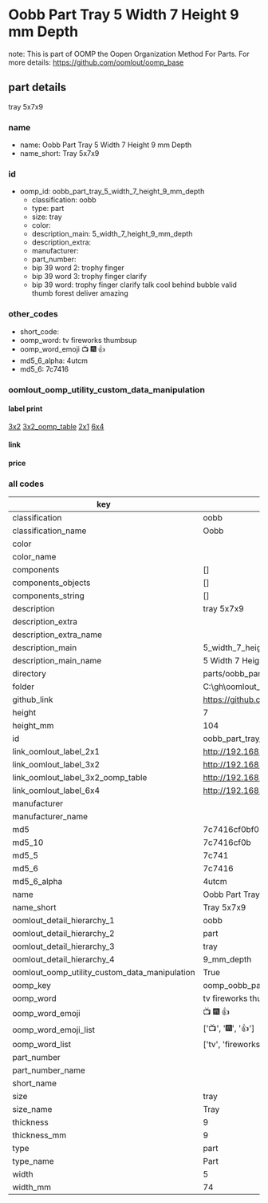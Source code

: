 # Oobb Part Tray 5 Width 7 Height 9 mm Depth  

note: This is part of OOMP the Oopen Organization Method For Parts. For more details: https://github.com/oomlout/oomp_base

##  part details
  



tray 5x7x9



### name
* name: Oobb Part Tray 5 Width 7 Height 9 mm Depth
* name_short: Tray 5x7x9 
### id
* oomp_id: oobb_part_tray_5_width_7_height_9_mm_depth
  * classification: oobb
  * type: part
  * size: tray
  * color: 
  * description_main: 5_width_7_height_9_mm_depth
  * description_extra: 
  * manufacturer: 
  * part_number: 
  * bip 39 word 2: trophy finger
  * bip 39 word 3: trophy finger clarify
  * bip 39 word: trophy finger clarify talk cool behind bubble valid thumb forest deliver amazing

### other_codes
* short_code: 
* oomp_word: tv fireworks thumbsup
* oomp_word_emoji :tv: :fireworks: :thumbsup:
* md5_6_alpha: 4utcm
* md5_6: 7c7416






### oomlout_oomp_utility_custom_data_manipulation
#### label print
[3x2](http://192.168.1.245:1112/?label=oomp%204utcm)
[3x2_oomp_table](http://192.168.1.108:1112/?label=oomp%204utcm)
[2x1](http://192.168.1.242:1112/?label=oomp%204utcm)
[6x4](http://192.168.1.55:1112/?label=oomp%204utcm)    

#### link

                              

#### price







### all codes 
| key | value |  
| --- | --- |  
| classification | oobb |  
| classification_name | Oobb |  
| color |  |  
| color_name |  |  
| components | [] |  
| components_objects | [] |  
| components_string | [] |  
| description | tray 5x7x9 |  
| description_extra |  |  
| description_extra_name |  |  
| description_main | 5_width_7_height_9_mm_depth |  
| description_main_name | 5 Width 7 Height 9 mm Depth |  
| directory | parts/oobb_part_tray_5_width_7_height_9_mm_depth |  
| folder | C:\gh\oomlout_oobb_version_4_generated_parts\parts\oobb_part_tray_5_width_7_height_9_mm_depth |  
| github_link | https://github.com/oomlout/oomlout_oomp_part_src/tree/main/parts/oobb_part_tray_5_width_7_height_9_mm_depth |  
| height | 7 |  
| height_mm | 104 |  
| id | oobb_part_tray_5_width_7_height_9_mm_depth |  
| link_oomlout_label_2x1 | http://192.168.1.242:1112/?label=oomp%204utcm |  
| link_oomlout_label_3x2 | http://192.168.1.245:1112/?label=oomp%204utcm |  
| link_oomlout_label_3x2_oomp_table | http://192.168.1.108:1112/?label=oomp%204utcm |  
| link_oomlout_label_6x4 | http://192.168.1.55:1112/?label=oomp%204utcm |  
| manufacturer |  |  
| manufacturer_name |  |  
| md5 | 7c7416cf0bf0c3a85217edd853d5bf47 |  
| md5_10 | 7c7416cf0b |  
| md5_5 | 7c741 |  
| md5_6 | 7c7416 |  
| md5_6_alpha | 4utcm |  
| name | Oobb Part Tray 5 Width 7 Height 9 mm Depth |  
| name_short | Tray 5x7x9  |  
| oomlout_detail_hierarchy_1 | oobb |  
| oomlout_detail_hierarchy_2 | part |  
| oomlout_detail_hierarchy_3 | tray |  
| oomlout_detail_hierarchy_4 | 9_mm_depth |  
| oomlout_oomp_utility_custom_data_manipulation | True |  
| oomp_key | oomp_oobb_part_tray_5_width_7_height_9_mm_depth |  
| oomp_word | tv fireworks thumbsup |  
| oomp_word_emoji | :tv: :fireworks: :thumbsup: |  
| oomp_word_emoji_list | [':tv:', ':fireworks:', ':thumbsup:'] |  
| oomp_word_list | ['tv', 'fireworks', 'thumbsup'] |  
| part_number |  |  
| part_number_name |  |  
| short_name |  |  
| size | tray |  
| size_name | Tray |  
| thickness | 9 |  
| thickness_mm | 9 |  
| type | part |  
| type_name | Part |  
| width | 5 |  
| width_mm | 74 |  
